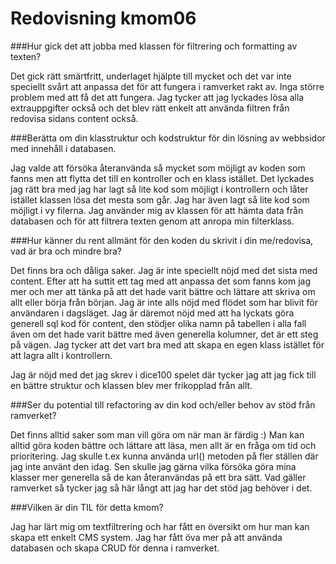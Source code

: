 ---
---
Redovisning kmom06
=========================

###Hur gick det att jobba med klassen för filtrering och formatting av texten?


Det gick rätt smärtfritt, underlaget hjälpte till mycket och det var inte speciellt svårt att anpassa det för att fungera i ramverket rakt av. Inga större problem med att få det att fungera. Jag tycker att jag lyckades lösa alla extrauppgifter också och det blev rätt enkelt att använda filtren från redovisa sidans content också.

###Berätta om din klasstruktur och kodstruktur för din lösning av webbsidor med innehåll i databasen.


Jag valde att försöka återanvända så mycket som möjligt av koden som fanns men att flytta det till en kontroller och en klass istället. Det lyckades jag rätt bra med jag har lagt så lite kod som möjligt i kontrollern och låter istället klassen lösa det mesta som går. Jag har även lagt så lite kod som möjligt i vy filerna.
Jag använder mig av klassen för att hämta data från databasen och för att filtrera texten genom att anropa min filterklass.


###Hur känner du rent allmänt för den koden du skrivit i din me/redovisa, vad är bra och mindre bra?


Det finns bra och dåliga saker. Jag är inte speciellt nöjd med det sista med content. Efter att ha suttit ett tag med att anpassa det som fanns kom jag mer och mer att tänka på att det hade varit bättre och lättare att skriva om allt eller börja från början. Jag är inte alls nöjd med flödet som har blivit för användaren i dagsläget. Jag är däremot nöjd med att ha lyckats göra generell sql kod för content, den stödjer olika namn på tabellen i alla fall även om det hade varit bättre med även generella kolumner, det är ett steg på vägen.
Jag tycker att det vart bra med att skapa en egen klass istället för att lagra allt i kontrollern.

Jag är nöjd med det jag skrev i dice100 spelet där tycker jag att jag fick till en bättre struktur och klassen blev mer frikopplad från allt.


###Ser du potential till refactoring av din kod och/eller behov av stöd från ramverket?


Det finns alltid saker som man vill göra om när man är färdig :) Man kan alltid göra koden bättre och lättare att läsa, men allt är en fråga om tid och prioritering. Jag skulle t.ex kunna använda url() metoden på fler ställen där jag inte använt den idag. Sen skulle jag gärna vilka försöka göra mina klasser mer generella så de kan återanvändas på ett bra sätt.
Vad gäller ramverket så tycker jag så här långt att jag har det stöd jag behöver i det.


###Vilken är din TIL för detta kmom?

Jag har lärt mig om textfiltrering och har fått en översikt om hur man kan skapa ett enkelt CMS system. Jag har fått öva mer på att använda databasen och skapa CRUD för denna i ramverket.

